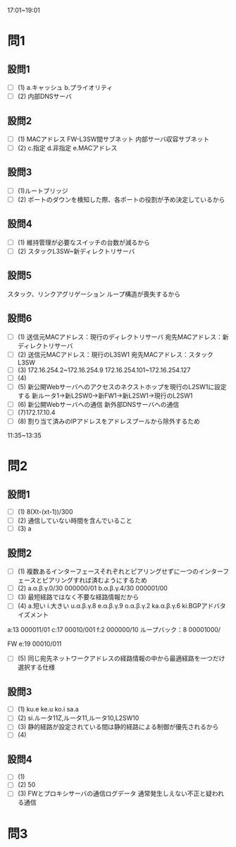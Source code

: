 17:01~19:01

# 問1

## 設問1

- [ ] (1)
a.キャッシュ
b.プライオリティ
- [ ] (2)
内部DNSサーバ

## 設問2

- [ ] (1)
MACアドレス
FW-L3SW間サブネット
内部サーバ収容サブネット
- [ ] (2)
c.指定
d.非指定
e.MACアドレス

## 設問3

- [ ] (1)ルートブリッジ
- [ ] (2)
ポートのダウンを検知した際、各ポートの役割が予め決定しているから

## 設問4

- [ ] (1)
維持管理が必要なスイッチの台数が減るから
- [ ] (2)
スタックL3SW~新ディレクトリサーバ

## 設問5

スタック、リンクアグリゲーション
ループ構造が喪失するから

## 設問6

- [ ] (1)
送信元MACアドレス：現行のディレクトリサーバ
宛先MACアドレス：新ディレクトリサーバ
- [ ] (2)
送信元MACアドレス：現行のL3SW1
宛先MACアドレス：スタックL3SW
- [ ] (3)
172.16.254.2~172.16.254.9
172.16.254.101~172.16.254.127
- [ ] (4)
- [ ] (5)
新公開Webサーバへのアクセスのネクストホップを現行のL2SW1に設定する
新ルータ1→新L2SW0→新FW1→新L2SW1→現行のL2SW1
- [ ] (6)
新公開Webサーバへの通信
新外部DNSサーバへの通信
- [ ] (7)172.17.10.4
- [ ] (8)
割り当て済みのIPアドレスをアドレスプールから除外するため

11:35~13:35

# 問2

## 設問1

- [ ] (1)
8(Xt-(xt-1))/300
- [ ] (2)
通信していない時間を含んでいること
- [ ] (3)
a

## 設問2

- [ ] (1)
複数あるインターフェースそれぞれとピアリングせずに一つのインターフェースとピアリングすれば済むようにするため
- [ ] (2)
a.α.β.γ.0/30
000000/01
b.α.β.γ.4/30
000001/00
- [ ] (3)
最短経路ではなく不要な経路情報だから
- [ ] (4)
a.短い
i.大きい
u.α.β.γ.8
e.α.β.γ.9
o.α.β.γ.2
ka.α.β.γ.6
ki.BGPアドバタイズメント

a:13
000011/01
c:17
00010/001
f:2
000000/10
ループバック：8
00001000/

FW
e:19
00010/011

- [ ] (5)
同じ宛先ネットワークアドレスの経路情報の中から最適経路を一つだけ選択する仕様

## 設問3

- [ ] (1)
ku.e
ke.u
ko.i
sa.a
- [ ] (2)
si.ルータ11Z,ルータ11,ルータ10,L2SW10
- [ ] (3)
静的経路が設定されている間は静的経路による制御が優先されるから
- [ ] (4)

## 設問4

- [ ] (1)
- [ ] (2)
50
- [ ] (3)
FWとプロキシサーバの通信ログデータ
通常発生しえない不正と疑われる通信

# 問3
